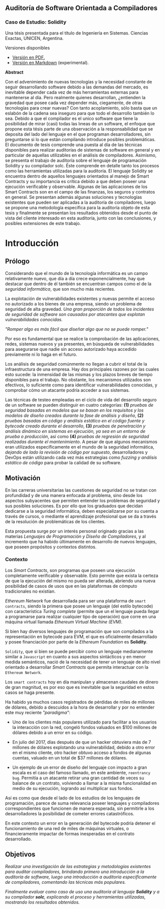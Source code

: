 ## Auditoría de Software Orientada a Compiladores
### Caso de Estudio: Solidity

Una tésis presentada para el título de Ingeniería en Sistemas.
Ciencias Exactas, UNICEN\, Argentina.

Versiones disponibles
- [Versión en PDF.](./mre_thesis.pdf)
- [Versión en Markdown](./thesis.md) (experimental).

**Abstract**

Con el advenimiento de nuevas tecnologías y la necesidad constante de
seguir desarrollando software debido a las demandas del mercado, es
inevitable depender cada vez de más herramientas externas para
mantenerse al día. Pero realmente quienes desarrollan, ¿entienden la
gravedad que posee cada vez depender más, ciegamente, de otras
tecnologías para crear nuevas? Con tanto acoplamiento, sólo basta que un
eslabón de la cadena sea inseguro para que todo el desarrollo también lo
sea. Debido a que el compilador es el unico software que tiene la
posibilidad de mirar (casi) todas las lıneas de un software, el enfoque
que propone esta tésis parte de una observación a la responsabilidad que
se deposita del lado del lenguaje en el que programan desarrolladores,
sin preguntarse si lo que están compilando introduce posibles
problemáticas. El documento de tesis comprende una puesta al día de las
técnicas disponibles para realizar auditorías de sistemas de software en
general y en particular de aquellas utilizables en el análisis de
compiladores. Asimismo, se presenta el trabajo de auditoría sobre el
lenguaje de programación Solidity y su compilador solc. Éste comprende
en detalle tanto los procesos como las herramientas utilizadas para la
auditoría. El lenguaje Solidity se encuentra dentro de aquellos
lenguajes orientados al manejo de Smart Contracts y su importancia es
crítica debido a que deben poseer una ejecución verificable y
observable. Algunas de las aplicaciones de los Smart Contracts son en el
campo de las finanzas, los seguros y contratos en general. Se presentan
además algunas soluciones y tecnologías existentes que pueden ser
aplicadas a la auditoría de compiladores, luego se propone una
metodología específica para la auditoría objeto de esta tesis y
finalmente se presentan los resultados obtenidos desde el punto de vista
del cliente interesado en esta auditoría, junto con las conclusiones, y
posibles extensiones de este trabajo.

Introducción
============

Prólogo
-------

Considerando que el mundo de la tecnología informática es un campo
relativamente nuevo, que día a día crece exponencialmente, hay que
destacar que dentro de él también se encuentran campos como el de la
*seguridad informática*, que son mucho más recientes.

La explotación de vulnerabilidades existentes y nuevas permite el acceso
no autorizado a los bienes de una empresa, siendo un problema de
seguridad de alta gravedad. *Una gran proporción de todos los incidentes
de seguridad de software son causados por atacantes que explotan
vulnerabilidades conocidas.*

*"Romper algo es más fácil que diseñar algo que no se puede romper.\"*

Por eso es fundamental que se realice la comprobación de las
aplicaciones, redes, sistemas nuevos y ya presentes, en búsqueda de
vulnerabilidades para asegurarse que nadie sin acceso autorizado haya
accedido previamente ni lo haga en el futuro.

Los análisis de seguridad comúnmente no llegan a cubrir el total de la
infraestructura de una empresa. Hay dos principales razones por las
cuales esto sucede: la inmensidad de las mismas y los plazos breves de
tiempo disponibles para el trabajo. No obstante, los mecanismos utilizados
son efectivos, lo suficiente como para identificar vulnerabilidades conocidas,
y comprobar cómo un atacante podría acceder a sus sistemas.

Las técnicas de testeo empleadas en el ciclo de vida del desarrollo
seguro de un software se pueden distinguir en cuatro categorías: **(1)**
*pruebas de seguridad basadas en modelos que se basan en los requisitos
y los modelos de diseño creados durante la fase de análisis y diseño*,
**(2)** *pruebas basadas en código y análisis estático en el código
fuente y bytecode creado durante el desarrollo*, **(3)** *pruebas de
penetración y análisis dinámico en sistemas en ejecución, ya sea en un
entorno de prueba o producción*, así como **(4)** *pruebas de regresión
de seguridad realizadas durante el mantenimiento*. A pesar
de que algunos mecanismos eran utilizados específicamente en el mundo de
la seguridad informática, *dejando de lado la revisión de código por
supuesto*, desarrolladores y DevOps están utilizando cada vez más
estrategias como *fuzzing y análisis estático de código* para probar la
calidad de su software.

Motivación
----------

En las carreras universitarias las cuestiones de seguridad no se tratan
con profundidad y de una manera enfocada al problema, sino desde los
aspectos subyacentes que permiten entender los problemas de seguridad y
sus posibles soluciones. Es por ello que los graduados que decidan
dedicarse a la seguridad informática, deben especializarse por su cuenta
a través de cursos, o mediante el aprendizaje profesional que se da a
través de la resolución de problemáticas de los clientes.

Esta propuesta surge por un interés personal originado gracias a las
materias *Lenguajes de Programación y Diseño de Compiladores*, y al
incremento que ha habido últimamente en desarrollo de nuevos lenguajes,
que poseen propósitos y contextos
distintos.

### Contexto

Los *Smart Contracts*, son programas que poseen una ejecución
completamente verificable y observable. Esto permite que exista la
certeza de que la ejecución del mismo no pueda ser alterada, abriendo
una nueva posibilidad de casos de usos que en las plataformas de cómputo
tradicionales no existían.

*Ethereum Network* fue desarrollada para ser una plataforma de
`smart contracts`, siendo la primera que posee un lenguaje (del estilo
bytecode) con característica *Turing complete* (permite que un el
lenguaje pueda llegar a programarse para realizar cualquier tipo de
operación) que corre en una máquina virtual llamada *Ethereum Virtual
Machine (EVM)*.

Si bien hay diversos lenguajes de programación que son compilados a la
representación en bytecode para EVM, el que es oficialmente desarrollado
y posee financiación por parte de la *Ethereum Foundation* es
**Solidity**.

`Solidity`, que si bien se puede percibir como un lenguaje medianamente
similar a `Javascript` en cuanto a sus aspectos sintácticos y en menor
medida semánticos, nació de la necesidad de tener un lenguaje de alto
nivel orientado a desarrollar *Smart Contracts* que permita interactuar
con la `Ethereum Network`.

Los `smart contracts` hoy en día manipulan y almacenan caudales de
dinero de gran magnitud, es por eso que es inevitable que la seguridad
en estos casos se haga presente.

Ha habido ya muchos casos registrados de pérdidas de miles de millones
de dólares, debido a descuidos a la hora de desarrollar y por no
entender este muy reciente *"paradigma"*:

-   Uno de los clientes más populares utilizado para facilitar a los
    usuarios la interacción con la red, congeló fondos valuados en \$100
    millones de dólares debido a un error en su
    código.

-   En julio del 2017, días después de que un hacker obtuviera más de 7
    millones de dólares explotando una vulnerabilidad, debido a otro
    error en el mismo cliente, otro hacker obtuvo acceso a fondos de
    algunas cuentas, valuado en un total de \$37 millones de dólares.

-   Un ejemplo de un error de diseño del lenguaje con impacto a gran
    escala es el caso del famoso llamado, en este ambiente,
    `reentrancy bug`. Permitía a un atacante retirar una gran cantidad
    de veces su balance de un contrato, volviendo a llamar a la misma
    funcionalidad en medio de su ejecución, logrando así multiplicar sus
    fondos.

Así es como que desde el lado de los estudios de los lenguajes de
programación, parece de suma relevancia poseer lenguajes y compiladores
correspondientes que funcionen de manera esperada, sin permitirle a los
desarrolladores la posibilidad de cometer errores catastróficos.

En este contexto un error en la generación del bytecode podría detener
el funcionamiento de una red de miles de máquinas virtuales, o
financieramente impactar de formas inesperadas en el contrato
desarrollado.

Objetivos
---------

*Realizar una investigación de las estrategias y metodologías existentes
para auditar compiladores, brindando primero una introducción a la
auditoría de software, luego una introducción a auditoría
específicamente de compiladores, comentando las técnicas más
populares.*

*Finalmente evaluar como caso de uso una auditoría al lenguaje
**Solidity** y a su compilador **solc**, explicando el proceso y
herramientas utilizadas, mostrando los resultados obtenidos.*
